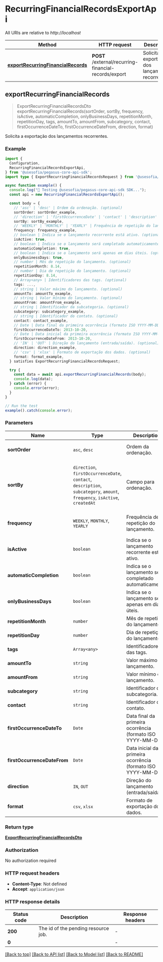 # RecurringFinancialRecordsExportApi

All URIs are relative to *http://localhost*

| Method | HTTP request | Description |
|------------- | ------------- | -------------|
| [**exportRecurringFinancialRecords**](RecurringFinancialRecordsExportApi.md#exportrecurringfinancialrecords) | **POST** /external/recurring-financial-records/export | Solicita a exportação dos lançamentos recorrentes. |



## exportRecurringFinancialRecords

> ExportRecurringFinancialRecordsDto exportRecurringFinancialRecords(sortOrder, sortBy, frequency, isActive, automaticCompletion, onlyBusinessDays, repetitionMonth, repetitionDay, tags, amountTo, amountFrom, subcategory, contact, firstOccurrenceDateTo, firstOccurrenceDateFrom, direction, format)

Solicita a exportação dos lançamentos recorrentes.

### Example

```ts
import {
  Configuration,
  RecurringFinancialRecordsExportApi,
} from '@usesofia/pegasus-core-api-sdk';
import type { ExportRecurringFinancialRecordsRequest } from '@usesofia/pegasus-core-api-sdk';

async function example() {
  console.log("🚀 Testing @usesofia/pegasus-core-api-sdk SDK...");
  const api = new RecurringFinancialRecordsExportApi();

  const body = {
    // 'asc' | 'desc' | Ordem da ordenação. (optional)
    sortOrder: sortOrder_example,
    // 'direction' | 'firstOccurrenceDate' | 'contact' | 'description' | 'subcategory' | 'amount' | 'frequency' | 'isActive' | 'createdAt' | Campo para ordenação. (optional)
    sortBy: sortBy_example,
    // 'WEEKLY' | 'MONTHLY' | 'YEARLY' | Frequência de repetição do lançamento. (optional)
    frequency: frequency_example,
    // boolean | Indica se o lançamento recorrente está ativo. (optional)
    isActive: true,
    // boolean | Indica se o lançamento será completado automaticamente. (optional)
    automaticCompletion: true,
    // boolean | Indica se o lançamento será apenas em dias úteis. (optional)
    onlyBusinessDays: true,
    // number | Mês de repetição do lançamento. (optional)
    repetitionMonth: 8.14,
    // number | Dia de repetição do lançamento. (optional)
    repetitionDay: 8.14,
    // Array<any> | Identificadores das tags. (optional)
    tags: ...,
    // string | Valor máximo do lançamento. (optional)
    amountTo: amountTo_example,
    // string | Valor mínimo do lançamento. (optional)
    amountFrom: amountFrom_example,
    // string | Identificador da subcategoria. (optional)
    subcategory: subcategory_example,
    // string | Identificador do contato. (optional)
    contact: contact_example,
    // Date | Data final da primeira ocorrência (formato ISO YYYY-MM-DD). (optional)
    firstOccurrenceDateTo: 2013-10-20,
    // Date | Data inicial da primeira ocorrência (formato ISO YYYY-MM-DD). (optional)
    firstOccurrenceDateFrom: 2013-10-20,
    // 'IN' | 'OUT' | Direção do lançamento (entrada/saída). (optional)
    direction: direction_example,
    // 'csv' | 'xlsx' | Formato de exportação dos dados. (optional)
    format: format_example,
  } satisfies ExportRecurringFinancialRecordsRequest;

  try {
    const data = await api.exportRecurringFinancialRecords(body);
    console.log(data);
  } catch (error) {
    console.error(error);
  }
}

// Run the test
example().catch(console.error);
```

### Parameters


| Name | Type | Description  | Notes |
|------------- | ------------- | ------------- | -------------|
| **sortOrder** | `asc`, `desc` | Ordem da ordenação. | [Optional] [Defaults to `undefined`] [Enum: asc, desc] |
| **sortBy** | `direction`, `firstOccurrenceDate`, `contact`, `description`, `subcategory`, `amount`, `frequency`, `isActive`, `createdAt` | Campo para ordenação. | [Optional] [Defaults to `undefined`] [Enum: direction, firstOccurrenceDate, contact, description, subcategory, amount, frequency, isActive, createdAt] |
| **frequency** | `WEEKLY`, `MONTHLY`, `YEARLY` | Frequência de repetição do lançamento. | [Optional] [Defaults to `undefined`] [Enum: WEEKLY, MONTHLY, YEARLY] |
| **isActive** | `boolean` | Indica se o lançamento recorrente está ativo. | [Optional] [Defaults to `undefined`] |
| **automaticCompletion** | `boolean` | Indica se o lançamento será completado automaticamente. | [Optional] [Defaults to `undefined`] |
| **onlyBusinessDays** | `boolean` | Indica se o lançamento será apenas em dias úteis. | [Optional] [Defaults to `undefined`] |
| **repetitionMonth** | `number` | Mês de repetição do lançamento. | [Optional] [Defaults to `undefined`] |
| **repetitionDay** | `number` | Dia de repetição do lançamento. | [Optional] [Defaults to `undefined`] |
| **tags** | `Array<any>` | Identificadores das tags. | [Optional] |
| **amountTo** | `string` | Valor máximo do lançamento. | [Optional] [Defaults to `undefined`] |
| **amountFrom** | `string` | Valor mínimo do lançamento. | [Optional] [Defaults to `undefined`] |
| **subcategory** | `string` | Identificador da subcategoria. | [Optional] [Defaults to `undefined`] |
| **contact** | `string` | Identificador do contato. | [Optional] [Defaults to `undefined`] |
| **firstOccurrenceDateTo** | `Date` | Data final da primeira ocorrência (formato ISO YYYY-MM-DD). | [Optional] [Defaults to `undefined`] |
| **firstOccurrenceDateFrom** | `Date` | Data inicial da primeira ocorrência (formato ISO YYYY-MM-DD). | [Optional] [Defaults to `undefined`] |
| **direction** | `IN`, `OUT` | Direção do lançamento (entrada/saída). | [Optional] [Defaults to `undefined`] [Enum: IN, OUT] |
| **format** | `csv`, `xlsx` | Formato de exportação dos dados. | [Optional] [Defaults to `undefined`] [Enum: csv, xlsx] |

### Return type

[**ExportRecurringFinancialRecordsDto**](ExportRecurringFinancialRecordsDto.md)

### Authorization

No authorization required

### HTTP request headers

- **Content-Type**: Not defined
- **Accept**: `application/json`


### HTTP response details
| Status code | Description | Response headers |
|-------------|-------------|------------------|
| **200** | The id of the pending resource job. |  -  |
| **0** |  |  -  |

[[Back to top]](#) [[Back to API list]](../README.md#api-endpoints) [[Back to Model list]](../README.md#models) [[Back to README]](../README.md)

